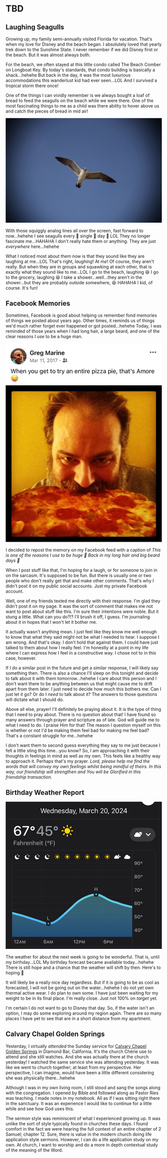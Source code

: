 # TBD

## Laughing Seagulls

Growing up, my family semi-annually visited Florida for vacation. That's when my love for Disney and the beach began. I absolutely loved that yearly trek down to the Sunshine State. I never remember if we did Disney first or the beach. But it was almost always both.

For the beach, we often stayed at this little condo called The Beach Comber on Longboat Key. By today's standards, that condo building is basically a shack...hehehe But back in the day, it was the most luxurious accommodations this wanderlust kid had ever seen...LOL And I *survived* a tropical storm there once!

One of the things I can vividly remember is we always bought a loaf of bread to feed the seagulls on the beach while we were there. One of the most fascinating things to me as a child was there ability to hover above us and catch the pieces of bread in mid air!

![Seagull](./img/IMG_5703.jpeg)

With those squiggly analog lines all over the screen, fast forward to now...hehehe I see seagulls every :clap: single :clap: day :clap: LOL They no longer fascinate me...HAHAHA I don't really hate them or anything. They are just *everywhere* here...hehehe

What I noticed most about them now is that they sound like they are laughing at me...LOL That's right, *laughing*! At *me*! Of course, they aren't really. But when they are in groups and squawking at each other, that is exactly what they sound like to me...LOL I go to the beach, laughing :laughing: I go to the grocery, laughing :laughing: I take a shower...well...they aren't in the shower...but they are probably outside somewhere, :laughing: HAHAHA I kid, of course. It's fun!

## Facebook Memories

Sometimes, Facebook is good about helping us remember fond memories of things we posted about years ago. Other times, it reminds us of things we'd much rather forget ever happened or got posted...hehehe Today, I was reminded of those years when I had long hair, a large beard, and one of the clear reasons I use to be a huge man.

![Old Facebook post screenshot of a selfie where I appear to be eating an entire pizza. The caption reads, "When you get to try an entire pizza pie, that's Amore"](./img/IMG_4409.jpeg)

I decided to repost the memory on my Facebook feed with a caption of *This is one of the reasons I use to be huge :rofl: Back in my long hair and big beard days :woozy_face:*

When I post stuff like that, I'm hoping for a laugh, or for someone to join in on the sarcasm. It's supposed to be fun. But there is usually one or two people who don't really get that and make other comments. That's why I didn't post it on my public social accounts. Just my private Facebook account.

Well, one of my friends texted me directly with their response. I'm glad they didn't post it on my page. It was the sort of comment that makes me not want to post about stuff like this. I'm sure their intentions were noble. But it stung a little. What can you do?!? I'll brush it off, I guess. I'm journaling about it in hopes that I won't let it bother me.

It actually wasn't anything mean. I just feel like they know me well enough to know that what they said might not be what I needed to hear. I suppose I am wrong. And that's okay. I don't hold that against them. I could have just talked to them about how I really feel. I'm honestly at a point in my life where I can express how I feel in a constructive way. I chose not to in this case, however.

If I do a similar post in the future and get a similar response, I will likely say something then. There is also a chance I'll sleep on this tonight and decide to talk about it with them tomorrow...hehehe I care about this person and I don't want there to be anything between us that might cause me to drift apart from them later. I just need to decide how much this bothers me. Can I just let it go? Or do I *need* to talk about it? The answers to those questions will dictate what I should do.

Above all else, prayer! I'll definitely be praying about it. It is the type of thing that I need to pray about. There is no question about that! I have found so many answers through prayer and scripture as of late. God will guide me to what I need to do. I praise Him for that! The reason I question myself on this is whether or not I'd be making them feel bad for making me feel bad? That's a constant struggle for me...hehehe

I don't want them to second guess everything they say to me just because I felt a little sting this time...you know? So, I am approaching it with their thoughts in feelings in mind as well as my own. This feels like a healthy way to approach it. Perhaps that's my prayer. *Lord, please help me find the words that will convey my own feelings whilst being mindful of theirs. In this way, our friendship will strengthen and You will be Glorified in this friendship transaction.*

## Birthday Weather Report

![Weather forecast showing cooler temperatures for March 20, 2024](./img/IMG_4415.jpeg)

The weather for about the next week is going to be wonderful. That is, until my birthday...LOL My birthday forecast became available today...hehehe There is still hope and a chance that the weather will shift by then. Here's to hoping :crossed_fingers:

It will likely be a really nice day regardless. But if it is going to be as cool as forecasted, I will not be going out on the water...hehehe I do not yet own thermal active wear. I do plan to own some. I have just been waiting for my weight to be in its final place. I'm really close. Just not 100% on *target* yet.

I'm certain I do not want to go to Disney that day. So, if the water isn't an option, I may do some exploring around my region again. There are so many places I have yet to see that are in a short distance from my apartment.

## Calvary Chapel Golden Springs

Yesterday, I virtually *attended* the Sunday service for [Calvary Chapel Golden Springs](https://www.calvarygs.org/) in Diamond Bar, California. It's the church Chérie use to attend and she still watches. And she was actually there at the church yesterday! I watched the same service she was attending yesterday. It was like we went to church together; at least from my perspective. Her perspective, I can imagine, would have been a little different considering she was physically there...hehehe

Although I was in my own living room, I still stood and sang the songs along with the congregation. I opened by Bible and followed along as Pastor Ries was teaching. I made notes in my notebook. All as if I was sitting right there in the sanctuary. It was an experience I would like to continue for a little while and see how God uses this.

The sermon style was reminiscent of what I experienced growing up. It was unlike the sort of style typically found in churches these days. I found comfort in the fact we were hearing the full context of an entire chapter of 2 Samuel; chapter 12. Sure, there is value in the modern church doing life application style sermons. However, I can do a life application study on my own. At church, I want to worship and do a more in depth contextual study of the meaning of the Word.

